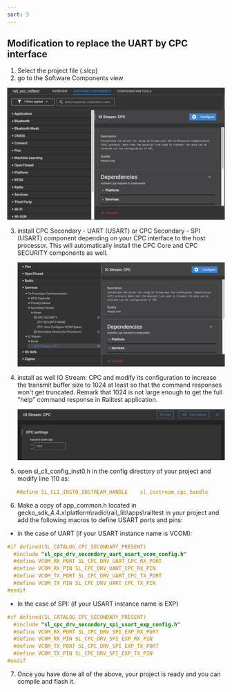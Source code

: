 ```yaml
---
sort: 3
---
```

## Modification to replace the UART by CPC interface

1. Select the project file (.slcp)
2. go to the Software Components view

![1710318831218](image/modifications/1710318831218.png)

3. install CPC Secondary - UART (USART) or CPC Secondary - SPI (USART) component depending on your CPC interface to the host processor. This will
   automatically install the CPC Core and CPC SECURITY components as well.

   ![1710321921605](image/modifications/1710321921605.png)
4. install as well IO Stream: CPC and modify its configuration to increase the transmit buffer size to 1024  at least so that the command responses won't get truncated. Remark that 1024 is not large enough to get the full "help" command response in Railtest application.

   ![1710321975981](image/modifications/1710321975981.png)
5. open sl_cli_config_inst0.h in the config directory of your project and modify line 110 as:

```c
   #define SL_CLI_INST0_IOSTREAM_HANDLE    sl_iostream_cpc_handle
```

6. Make a copy of app_common.h located in gecko_sdk_4.4.x\platform\radio\rail_lib\apps\railtest in your project and add the following macros to define USART ports and pins:

* in the case of UART (if your USART instance name is VCOM):

```c
#if defined(SL_CATALOG_CPC_SECONDARY_PRESENT)
  #include "sl_cpc_drv_secondary_uart_usart_vcom_config.h"
  #define VCOM_RX_PORT SL_CPC_DRV_UART_CPC_RX_PORT
  #define VCOM_RX_PIN SL_CPC_DRV_UART_CPC_RX_PIN
  #define VCOM_TX_PORT SL_CPC_DRV_UART_CPC_TX_PORT
  #define VCOM_TX_PIN SL_CPC_DRV_UART_CPC_TX_PIN
#endif
```

* In the case of SPI: (if your USART instance name is EXP)

```c
#if defined(SL_CATALOG_CPC_SECONDARY_PRESENT)
  #include "sl_cpc_drv_secondary_spi_usart_exp_config.h"
  #define VCOM_RX_PORT SL_CPC_DRV_SPI_EXP_RX_PORT
  #define VCOM_RX_PIN SL_CPC_DRV_SPI_EXP_RX_PIN
  #define VCOM_TX_PORT SL_CPC_DRV_SPI_EXP_TX_PORT
  #define VCOM_TX_PIN SL_CPC_DRV_SPI_EXP_TX_PIN
#endif
```


7. Once you have done all of the above, your project is ready and you can compile and flash it.
